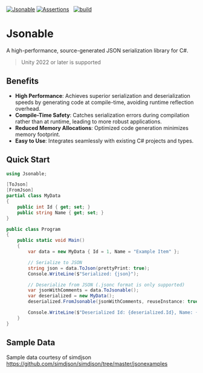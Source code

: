 [![Jsonable](https://img.shields.io/nuget/vpre/SatorImaging.Jsonable?label=Jsonable)](https://www.nuget.org/packages/SatorImaging.Jsonable)
[![Assertions](https://img.shields.io/nuget/vpre/SatorImaging.Jsonable.Assertions?label=Assertions)](https://www.nuget.org/packages/SatorImaging.Jsonable.Assertions)
&nbsp;
[![build](https://github.com/sator-imaging/Jsonable/actions/workflows/build.yml/badge.svg)](https://github.com/sator-imaging/Jsonable/actions/workflows/build.yml)





# Jsonable

A high-performance, source-generated JSON serialization library for C#.

> Unity 2022 or later is supported



## Benefits

- **High Performance**: Achieves superior serialization and deserialization speeds by generating code at compile-time, avoiding runtime reflection overhead.
- **Compile-Time Safety**: Catches serialization errors during compilation rather than at runtime, leading to more robust applications.
- **Reduced Memory Allocations**: Optimized code generation minimizes memory footprint.
- **Easy to Use**: Integrates seamlessly with existing C# projects and types.



## Quick Start

```csharp
using Jsonable;

[ToJson]
[FromJson]
partial class MyData
{
    public int Id { get; set; }
    public string Name { get; set; }
}

public class Program
{
    public static void Main()
    {
        var data = new MyData { Id = 1, Name = "Example Item" };

        // Serialize to JSON
        string json = data.ToJson(prettyPrint: true);
        Console.WriteLine($"Serialized: {json}");

        // Deserialize from JSON (.jsonc format is only supported)
        var jsonWithComments = data.ToJsonable();
        var deserialized = new MyData();
        deserialized.FromJsonable(jsonWithComments, reuseInstance: true);

        Console.WriteLine($"Deserialized Id: {deserialized.Id}, Name: {deserialized.Name}");
    }
}
```



## Sample Data

Sample data courtesy of simdjson  
https://github.com/simdjson/simdjson/tree/master/jsonexamples
